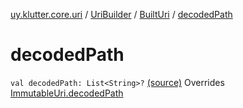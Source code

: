 [uy.klutter.core.uri](../../index.md) / [UriBuilder](../index.md) / [BuiltUri](index.md) / [decodedPath](.)


# decodedPath
`val decodedPath: List<String>?` [(source)](https://github.com/kohesive/klutter/blob/master/core-jdk6/src/main/kotlin/uy/klutter/core/uri/UriBuilder.kt#L285)
Overrides [ImmutableUri.decodedPath](../../-immutable-uri/decoded-path.md)


